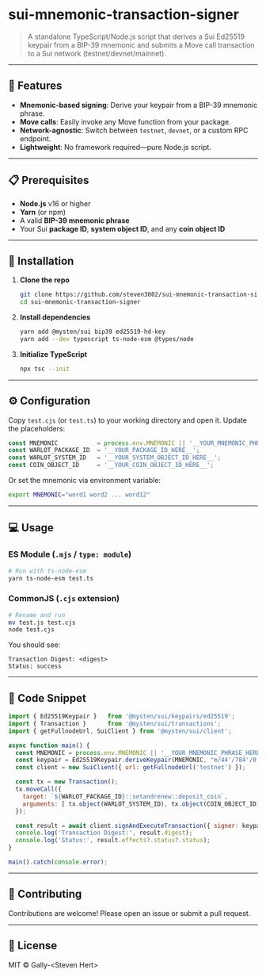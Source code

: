 # sui-mnemonic-transaction-signer

> A standalone TypeScript/Node.js script that derives a Sui Ed25519 keypair from a BIP-39 mnemonic and submits a Move call transaction to a Sui network (testnet/devnet/mainnet).

---

## 🚀 Features

* **Mnemonic-based signing**: Derive your keypair from a BIP-39 mnemonic phrase.
* **Move calls**: Easily invoke any Move function from your package.
* **Network-agnostic**: Switch between `testnet`, `devnet`, or a custom RPC endpoint.
* **Lightweight**: No framework required—pure Node.js script.

---

## 📋 Prerequisites

* **Node.js** v16 or higher
* **Yarn** (or npm)
* A valid **BIP-39 mnemonic phrase**
* Your Sui **package ID**, **system object ID**, and any **coin object ID**

---

## 🔧 Installation

1. **Clone the repo**

   ```bash
   git clone https://github.com/steven3002/sui-mnemonic-transaction-signer.git
   cd sui-mnemonic-transaction-signer
   ```

2. **Install dependencies**

   ```bash
   yarn add @mysten/sui bip39 ed25519-hd-key
   yarn add --dev typescript ts-node-esm @types/node
   ```

3. **Initialize TypeScript**

   ```bash
   npx tsc --init
   ```

---

## ⚙️ Configuration

Copy `test.cjs` (or `test.ts`) to your working directory and open it. Update the placeholders:

```js
const MNEMONIC           = process.env.MNEMONIC || '__YOUR_MNEMONIC_PHRASE_HERE__';
const WARLOT_PACKAGE_ID  = '__YOUR_PACKAGE_ID_HERE__';
const WARLOT_SYSTEM_ID   = '__YOUR_SYSTEM_OBJECT_ID_HERE__';
const COIN_OBJECT_ID     = '__YOUR_COIN_OBJECT_ID_HERE__';
```

Or set the mnemonic via environment variable:

```bash
export MNEMONIC="word1 word2 ... word12"
```

---

## 💻 Usage

### ES Module (`.mjs` / `type: module`)

```bash
# Run with ts-node-esm
yarn ts-node-esm test.ts
```

### CommonJS (`.cjs` extension)

```bash
# Rename and run
mv test.js test.cjs
node test.cjs
```

You should see:

```
Transaction Digest: <digest>
Status: success
```

---

## 📝 Code Snippet

```js
import { Ed25519Keypair }   from '@mysten/sui/keypairs/ed25519';
import { Transaction }      from '@mysten/sui/transactions';
import { getFullnodeUrl, SuiClient } from '@mysten/sui/client';

async function main() {
  const MNEMONIC = process.env.MNEMONIC || '__YOUR_MNEMONIC_PHRASE_HERE__';
  const keypair = Ed25519Keypair.deriveKeypair(MNEMONIC, "m/44'/784'/0'/0'/0'");
  const client = new SuiClient({ url: getFullnodeUrl('testnet') });

  const tx = new Transaction();
  tx.moveCall({
    target: `${WARLOT_PACKAGE_ID}::setandrenew::deposit_coin`,
    arguments: [ tx.object(WARLOT_SYSTEM_ID), tx.object(COIN_OBJECT_ID), tx.pure.u64(27005000) ],
  });

  const result = await client.signAndExecuteTransaction({ signer: keypair, transaction: tx, options: { showEffects: true }});
  console.log('Transaction Digest:', result.digest);
  console.log('Status:', result.effects?.status?.status);
}

main().catch(console.error);
```

---

## 🤝 Contributing

Contributions are welcome! Please open an issue or submit a pull request.

---

## 📄 License

MIT © Gally-\<Steven Hert>
